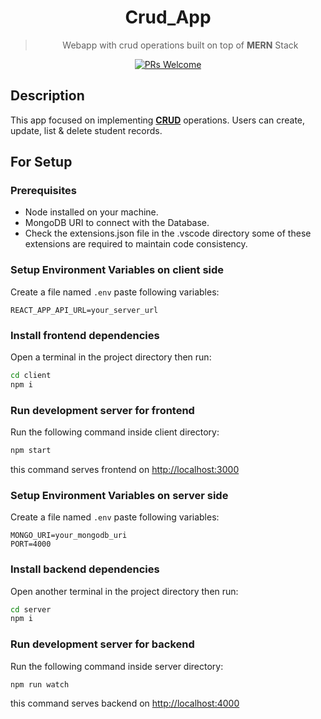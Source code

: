 <div align="center">

# Crud_App

> Webapp with crud operations built on top of **MERN** Stack

[![PRs Welcome](https://img.shields.io/badge/PRs-welcome-brightgreen.svg?style=flat-square)](https://github.com/Sunny-unik/Crud_App)

</div>

## Description

This app focused on implementing [**CRUD**](## "Create, Read, Update, Delete") operations. Users can create, update, list & delete student records.

## For Setup

### Prerequisites

- Node installed on your machine.
- MongoDB URI to connect with the Database.
- Check the extensions.json file in the .vscode directory some of these extensions are required to maintain code consistency.

### Setup Environment Variables on client side

Create a file named `.env` paste following variables:

```env
REACT_APP_API_URL=your_server_url
```

### Install frontend dependencies

Open a terminal in the project directory then run:

```bash
cd client
npm i
```

### Run development server for frontend

Run the following command inside client directory:

```bash
npm start
```

this command serves frontend on [http://localhost:3000](http://localhost:3000)

### Setup Environment Variables on server side

Create a file named `.env` paste following variables:

```env
MONGO_URI=your_mongodb_uri
PORT=4000
```

### Install backend dependencies

Open another terminal in the project directory then run:

```bash
cd server
npm i
```

### Run development server for backend

Run the following command inside server directory:

```bash
npm run watch
```

this command serves backend on [http://localhost:4000](http://localhost:4000)
